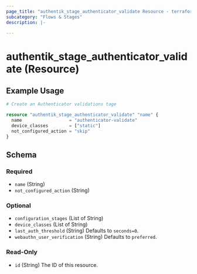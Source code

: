 ```yaml
---
page_title: "authentik_stage_authenticator_validate Resource - terraform-provider-authentik"
subcategory: "Flows & Stages"
description: |-
  
---
```


# authentik_stage_authenticator_validate (Resource)



## Example Usage

```terraform
# Create an Authenticator validations tage

resource "authentik_stage_authenticator_validate" "name" {
  name                  = "authenticator-validate"
  device_classes        = ["static"]
  not_configured_action = "skip"
}
```

<!-- schema generated by tfplugindocs -->
## Schema

### Required

- `name` (String)
- `not_configured_action` (String)

### Optional

- `configuration_stages` (List of String)
- `device_classes` (List of String)
- `last_auth_threshold` (String) Defaults to `seconds=0`.
- `webauthn_user_verification` (String) Defaults to `preferred`.

### Read-Only

- `id` (String) The ID of this resource.


